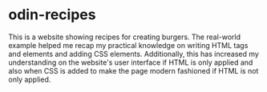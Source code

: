 # odin-recipes

This is a website showing recipes for creating burgers. The real-world example helped me recap my practical knowledge on writing HTML tags and elements and adding CSS elements. Additionally, this has increased my understanding on the website's user interface if HTML is only applied and also when CSS is added to make the page
modern fashioned if HTML is not only applied.